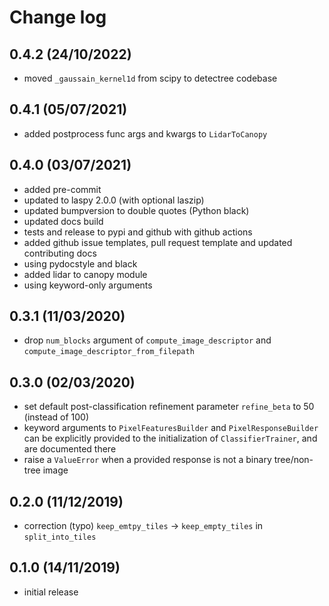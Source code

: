 # Change log

## 0.4.2 (24/10/2022)

* moved `_gaussain_kernel1d` from scipy to detectree codebase

## 0.4.1 (05/07/2021)

* added postprocess func args and kwargs to `LidarToCanopy`

## 0.4.0 (03/07/2021)

* added pre-commit
* updated to laspy 2.0.0 (with optional laszip)
* updated bumpversion to double quotes (Python black)
* updated docs build
* tests and release to pypi and github with github actions
* added github issue templates, pull request template and updated contributing docs
* using pydocstyle and black
* added lidar to canopy module
* using keyword-only arguments

## 0.3.1 (11/03/2020)

* drop `num_blocks` argument of `compute_image_descriptor` and `compute_image_descriptor_from_filepath`

## 0.3.0 (02/03/2020)

* set default post-classification refinement parameter `refine_beta` to 50 (instead of 100)
* keyword arguments to `PixelFeaturesBuilder` and `PixelResponseBuilder` can be explicitly provided to the initialization of `ClassifierTrainer`, and are documented there
* raise a `ValueError` when a provided response is not a binary tree/non-tree image

## 0.2.0 (11/12/2019)

* correction (typo) `keep_emtpy_tiles` -> `keep_empty_tiles` in `split_into_tiles`

## 0.1.0 (14/11/2019)

* initial release
